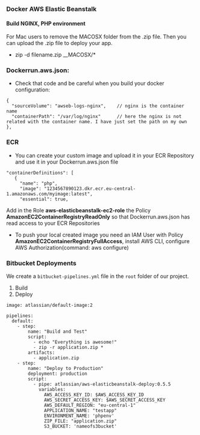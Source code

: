 ### Docker AWS Elastic Beanstalk
#### Build NGINX, PHP environment 

For Mac users to remove the MACOSX folder from the .zip file. Then you can upload the .zip file to deploy your app.
- zip -d filename.zip __MACOSX/\*

### Dockerrun.aws.json: 

- Check that code and be careful when you build your docker configuration:

```
{
  "sourceVolume": "awseb-logs-nginx",    // nginx is the container name
  "containerPath": "/var/log/nginx"      // here the nginx is not related with the container name. I have just set the path on my own
},
```

### ECR
 - You can create your custom image and upload it in your ECR Repository and use it in your Dockerrun.aws.json file
 ```
 "containerDefinitions": [
    {
      "name": "php",
      "image": "1234567890123.dkr.ecr.eu-central-1.amazonaws.com/myimage:latest",
      "essential": true,
  ```
  
  Add in the Role __aws-elasticbeanstalk-ec2-role__ the Policy __AmazonEC2ContainerRegistryReadOnly__ so that Dockerrun.aws.json has read access to your ECR Repositories
  
  - To push your local created image you need an IAM User with Policy __AmazonEC2ContainerRegistryFullAccess__, install AWS CLI, configure AWS Authorization(command: aws configure)
  
### Bitbucket Deployments 

We create a `bitbucket-pipelines.yml` file in the `root` folder of our project.
1. Build
2. Deploy

```
image: atlassian/default-image:2

pipelines:
  default:
    - step:
        name: "Build and Test"
        script:
          - echo "Everything is awesome!"
          - zip -r application.zip *
        artifacts: 
          - application.zip
    - step:
        name: "Deploy to Production"
        deployment: production
        script:
          - pipe: atlassian/aws-elasticbeanstalk-deploy:0.5.5
            variables:
              AWS_ACCESS_KEY_ID: $AWS_ACCESS_KEY_ID
              AWS_SECRET_ACCESS_KEY: $AWS_SECRET_ACCESS_KEY
              AWS_DEFAULT_REGION: "eu-central-1"
              APPLICATION_NAME: "testapp"
              ENVIRONMENT_NAME: 'phpenv'
              ZIP_FILE: "application.zip"
              S3_BUCKET: 'nameofs3bucket'

```
